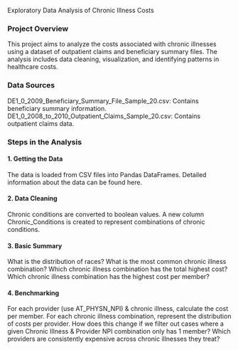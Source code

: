 Exploratory Data Analysis of Chronic Illness Costs

### Project Overview
This project aims to analyze the costs associated with chronic illnesses using a dataset of outpatient claims and beneficiary summary files. The analysis includes data cleaning, visualization, and identifying patterns in healthcare costs.  

### Data Sources
DE1_0_2009_Beneficiary_Summary_File_Sample_20.csv: Contains beneficiary summary information.
DE1_0_2008_to_2010_Outpatient_Claims_Sample_20.csv: Contains outpatient claims data.

### Steps in the Analysis
#### 1. Getting the Data
The data is loaded from CSV files into Pandas DataFrames. Detailed information about the data can be found here.  
#### 2. Data Cleaning
Chronic conditions are converted to boolean values.
A new column Chronic_Conditions is created to represent combinations of chronic conditions.
#### 3. Basic Summary
What is the distribution of races?
What is the most common chronic illness combination?
Which chronic illness combination has the total highest cost?
Which chronic illness combination has the highest cost per member?
#### 4. Benchmarking
For each provider (use AT_PHYSN_NPI) & chronic illness, calculate the cost per member.
For each chronic illness combination, represent the distribution of costs per provider.
How does this change if we filter out cases where a given Chronic Illness & Provider NPI combination only has 1 member?
Which providers are consistently expensive across chronic illnesses they treat?
